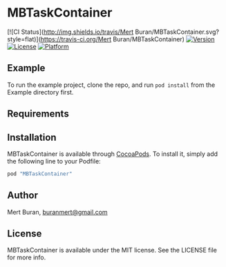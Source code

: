 # MBTaskContainer

[![CI Status](http://img.shields.io/travis/Mert Buran/MBTaskContainer.svg?style=flat)](https://travis-ci.org/Mert Buran/MBTaskContainer)
[![Version](https://img.shields.io/cocoapods/v/MBTaskContainer.svg?style=flat)](http://cocoapods.org/pods/MBTaskContainer)
[![License](https://img.shields.io/cocoapods/l/MBTaskContainer.svg?style=flat)](http://cocoapods.org/pods/MBTaskContainer)
[![Platform](https://img.shields.io/cocoapods/p/MBTaskContainer.svg?style=flat)](http://cocoapods.org/pods/MBTaskContainer)

## Example

To run the example project, clone the repo, and run `pod install` from the Example directory first.

## Requirements

## Installation

MBTaskContainer is available through [CocoaPods](http://cocoapods.org). To install
it, simply add the following line to your Podfile:

```ruby
pod "MBTaskContainer"
```

## Author

Mert Buran, buranmert@gmail.com

## License

MBTaskContainer is available under the MIT license. See the LICENSE file for more info.
